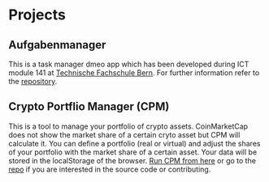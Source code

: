 # Projects

## Aufgabenmanager
This is a task manager dmeo app which has been developed during ICT module 141 at <a href="http://www.tfbern.ch" target="_blank">Technische Fachschule Bern</a>.
For further information refer to the [repository](https://github.com/tfbern/m141).

## Crypto Portflio Manager (CPM)
This is a tool to manage your portfolio of crypto assets. CoinMarketCap does not show the market share of a certain cryto asset but CPM will calculate it. You can define a portfolio (real or virtual) and adjust the shares of your portfolio with the market share of a certain asset.
Your data will be stored in the localStorage of the browser. [Run CPM from here](https://samhess.github.io/crypto-portfolio-manager/index.html) or go to the [repo](https://github.com/samhess/crypto-portfolio-manager) if you are interested in the source code or contributing.